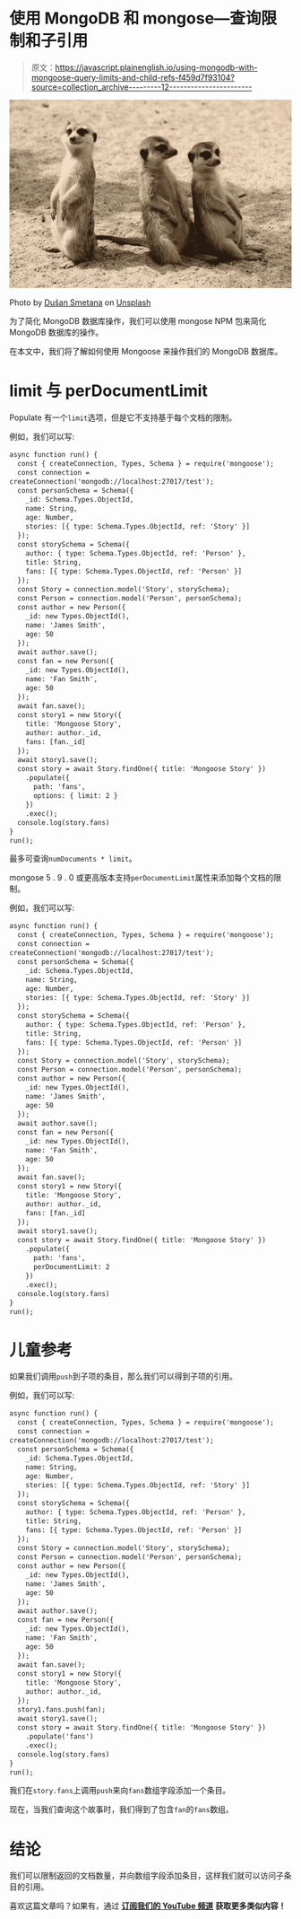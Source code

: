 # 使用 MongoDB 和 mongose—查询限制和子引用

> 原文：<https://javascript.plainenglish.io/using-mongodb-with-mongoose-query-limits-and-child-refs-f459d7f93104?source=collection_archive---------12----------------------->

![](img/1522744f67af24b925223db6fa9e1b9d.png)

Photo by [Dušan Smetana](https://unsplash.com/@veverkolog?utm_source=medium&utm_medium=referral) on [Unsplash](https://unsplash.com?utm_source=medium&utm_medium=referral)

为了简化 MongoDB 数据库操作，我们可以使用 mongose NPM 包来简化 MongoDB 数据库的操作。

在本文中，我们将了解如何使用 Mongoose 来操作我们的 MongoDB 数据库。

# limit 与 perDocumentLimit

Populate 有一个`limit`选项，但是它不支持基于每个文档的限制。

例如，我们可以写:

```
async function run() {
  const { createConnection, Types, Schema } = require('mongoose');
  const connection = createConnection('mongodb://localhost:27017/test');
  const personSchema = Schema({
    _id: Schema.Types.ObjectId,
    name: String,
    age: Number,
    stories: [{ type: Schema.Types.ObjectId, ref: 'Story' }]
  });
  const storySchema = Schema({
    author: { type: Schema.Types.ObjectId, ref: 'Person' },
    title: String,
    fans: [{ type: Schema.Types.ObjectId, ref: 'Person' }]
  });
  const Story = connection.model('Story', storySchema);
  const Person = connection.model('Person', personSchema);
  const author = new Person({
    _id: new Types.ObjectId(),
    name: 'James Smith',
    age: 50
  });
  await author.save();
  const fan = new Person({
    _id: new Types.ObjectId(),
    name: 'Fan Smith',
    age: 50
  });
  await fan.save();
  const story1 = new Story({
    title: 'Mongoose Story',
    author: author._id,
    fans: [fan._id]
  });
  await story1.save();
  const story = await Story.findOne({ title: 'Mongoose Story' })
    .populate({
      path: 'fans',
      options: { limit: 2 }
    })
    .exec();
  console.log(story.fans)
}
run();
```

最多可查询`numDocuments * limit`。

mongose 5 . 9 . 0 或更高版本支持`perDocumentLimit`属性来添加每个文档的限制。

例如，我们可以写:

```
async function run() {
  const { createConnection, Types, Schema } = require('mongoose');
  const connection = createConnection('mongodb://localhost:27017/test');
  const personSchema = Schema({
    _id: Schema.Types.ObjectId,
    name: String,
    age: Number,
    stories: [{ type: Schema.Types.ObjectId, ref: 'Story' }]
  });
  const storySchema = Schema({
    author: { type: Schema.Types.ObjectId, ref: 'Person' },
    title: String,
    fans: [{ type: Schema.Types.ObjectId, ref: 'Person' }]
  });
  const Story = connection.model('Story', storySchema);
  const Person = connection.model('Person', personSchema);
  const author = new Person({
    _id: new Types.ObjectId(),
    name: 'James Smith',
    age: 50
  });
  await author.save();
  const fan = new Person({
    _id: new Types.ObjectId(),
    name: 'Fan Smith',
    age: 50
  });
  await fan.save();
  const story1 = new Story({
    title: 'Mongoose Story',
    author: author._id,
    fans: [fan._id]
  });
  await story1.save();
  const story = await Story.findOne({ title: 'Mongoose Story' })
    .populate({
      path: 'fans',
      perDocumentLimit: 2
    })
    .exec();
  console.log(story.fans)
}
run();
```

# 儿童参考

如果我们调用`push`到子项的条目，那么我们可以得到子项的引用。

例如，我们可以写:

```
async function run() {
  const { createConnection, Types, Schema } = require('mongoose');
  const connection = createConnection('mongodb://localhost:27017/test');
  const personSchema = Schema({
    _id: Schema.Types.ObjectId,
    name: String,
    age: Number,
    stories: [{ type: Schema.Types.ObjectId, ref: 'Story' }]
  });
  const storySchema = Schema({
    author: { type: Schema.Types.ObjectId, ref: 'Person' },
    title: String,
    fans: [{ type: Schema.Types.ObjectId, ref: 'Person' }]
  });
  const Story = connection.model('Story', storySchema);
  const Person = connection.model('Person', personSchema);
  const author = new Person({
    _id: new Types.ObjectId(),
    name: 'James Smith',
    age: 50
  });
  await author.save();
  const fan = new Person({
    _id: new Types.ObjectId(),
    name: 'Fan Smith',
    age: 50
  });
  await fan.save();
  const story1 = new Story({
    title: 'Mongoose Story',
    author: author._id,
  });
  story1.fans.push(fan);
  await story1.save();
  const story = await Story.findOne({ title: 'Mongoose Story' })
    .populate('fans')
    .exec();
  console.log(story.fans)
}
run();
```

我们在`story.fans`上调用`push`来向`fans`数组字段添加一个条目。

现在，当我们查询这个故事时，我们得到了包含`fan`的`fans`数组。

# 结论

我们可以限制返回的文档数量，并向数组字段添加条目，这样我们就可以访问子条目的引用。

喜欢这篇文章吗？如果有，通过 [**订阅我们的 YouTube 频道**](https://www.youtube.com/channel/UCtipWUghju290NWcn8jhyAw?sub_confirmation=true) **获取更多类似内容！**